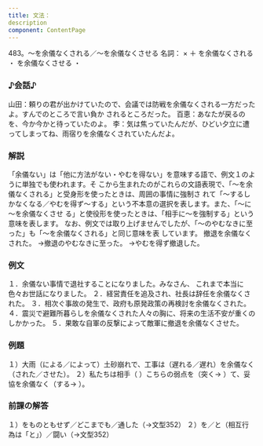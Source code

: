 ```yaml
---
title: 文法：
description
component: ContentPage
---
```



483。～を余儀なくされる／～を余儀なくさせる
名詞： × ＋ を余儀なくされる ・ を余儀なくさせる ・
### ♪会話♪
山田：頼りの君が出かけていたので、会議では防戦を余儀なくされる一方だったよ。すんでのところで言い負か されるところだった。
百恵：あなたが戻るのを、今か今かと待っていたのよ。
李：気は焦っていたんだが、ひどい夕立に遭ってしまってね、雨宿りを余儀なくされていたんだよ。
### 解説
「余儀ない」は「他に方法がない・やむを得ない」を意味する語で、例文１のように単独でも使われます。そ こから生まれたのがこれらの文語表現で、「～を余儀なくされる」と受身形を使ったときは、周囲の事情に強制さ れて「～するしかなくなる／やむを得ず～する」という不本意の選択を表します。また、「～に～を余儀なくさせ る」と使役形を使ったときは、「相手に～を強制する」という意味を表します。
なお、例文では取り上げませんでしたが、「～のやむなきに至った」も「～を余儀なくされる」と同じ意味を表 しています。
撤退を余儀なくされた。
→撤退のやむなきに至った。
→やむを得ず撤退した。
### 例文
１．余儀ない事情で退社することになりました。みなさん、 これまで本当に色々お世話になりました。
２．経営責任を追及され、社長は辞任を余儀なくされた。
３．相次ぐ事故の発生で、政府も原発政策の再検討を余儀なくされた。
４．震災で避難所暮らしを余儀なくされた人々の胸に、将来の生活不安が重くのしかかった。
５．果敢な自軍の反撃によって敵軍に撤退を余儀なくさせた。
### 例題
１）大雨（による／によって）土砂崩れで、工事は（遅れる／遅れ）を余儀なく（された／させた）。
２）私たちは相手（ ）こちらの弱点を（突く→ ）て、妥協を余儀なく（する→ ）。
### 前課の解答
１）をものともせず／どこまでも／通した（→文型352）
２）を／と（相互行為は「と」）／闘い（→文型352）
